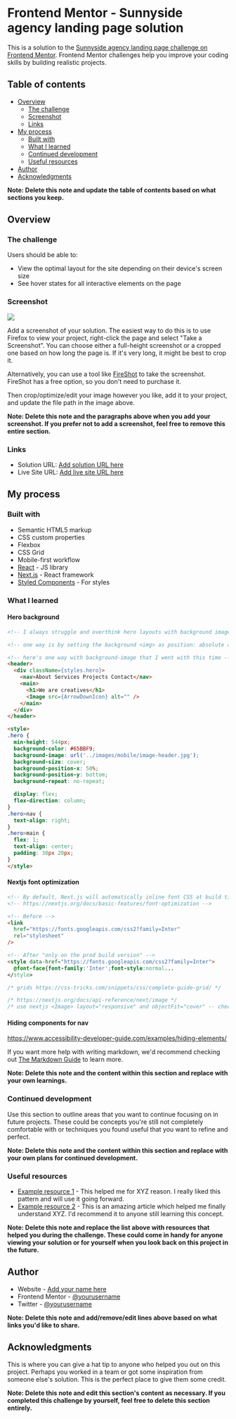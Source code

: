 # Frontend Mentor - Sunnyside agency landing page solution

This is a solution to the [Sunnyside agency landing page challenge on Frontend Mentor](https://www.frontendmentor.io/challenges/sunnyside-agency-landing-page-7yVs3B6ef). Frontend Mentor challenges help you improve your coding skills by building realistic projects.

## Table of contents

- [Overview](#overview)
  - [The challenge](#the-challenge)
  - [Screenshot](#screenshot)
  - [Links](#links)
- [My process](#my-process)
  - [Built with](#built-with)
  - [What I learned](#what-i-learned)
  - [Continued development](#continued-development)
  - [Useful resources](#useful-resources)
- [Author](#author)
- [Acknowledgments](#acknowledgments)

**Note: Delete this note and update the table of contents based on what sections you keep.**

## Overview

### The challenge

Users should be able to:

- View the optimal layout for the site depending on their device's screen size
- See hover states for all interactive elements on the page

### Screenshot

![](./screenshot.jpg)

Add a screenshot of your solution. The easiest way to do this is to use Firefox to view your project, right-click the page and select "Take a Screenshot". You can choose either a full-height screenshot or a cropped one based on how long the page is. If it's very long, it might be best to crop it.

Alternatively, you can use a tool like [FireShot](https://getfireshot.com/) to take the screenshot. FireShot has a free option, so you don't need to purchase it.

Then crop/optimize/edit your image however you like, add it to your project, and update the file path in the image above.

**Note: Delete this note and the paragraphs above when you add your screenshot. If you prefer not to add a screenshot, feel free to remove this entire section.**

### Links

- Solution URL: [Add solution URL here](https://your-solution-url.com)
- Live Site URL: [Add live site URL here](https://your-live-site-url.com)

## My process

### Built with

- Semantic HTML5 markup
- CSS custom properties
- Flexbox
- CSS Grid
- Mobile-first workflow
- [React](https://reactjs.org/) - JS library
- [Next.js](https://nextjs.org/) - React framework
- [Styled Components](https://styled-components.com/) - For styles

### What I learned

#### Hero background

```html
<!-- I always struggle and overthink hero layouts with background images under overlay text -->

<!-- one way is by setting the background <img> as position: absolute and the content as siblings -- which could not make it work to my liking -->

<!-- here's one way with background-image that I went with this time -->
<header>
  <div className={styles.hero}>
    <nav>About Services Projects Contact</nav>
    <main>
      <h1>We are creatives</h1>
      <Image src={ArrowDownIcon} alt="" />
    </main>
  </div>
</header>

<style>
.hero {
  min-height: 544px;
  background-color: #65BBF9;
  background-image: url('../images/mobile/image-header.jpg');
  background-size: cover;
  background-position-x: 50%;
  background-position-y: bottom;
  background-repeat: no-repeat;

  display: flex;
  flex-direction: column;
}
.hero>nav {
  text-align: right;
}
.hero>main {
  flex: 1;
  text-align: center;
  padding: 30px 20px;
}
</style>
```

#### Nextjs font optimization

```html
<!-- By default, Next.js will automatically inline font CSS at build time, eliminating an extra round trip to fetch font declarations. This results in improvements to First Contentful Paint (FCP) and Largest Contentful Paint (LCP). -->
<!-- https://nextjs.org/docs/basic-features/font-optimization -->

<!-- Before -->
<link
  href="https://fonts.googleapis.com/css2?family=Inter"
  rel="stylesheet"
/>

<!-- After "only on the prod build version" -->
<style data-href="https://fonts.googleapis.com/css2?family=Inter">
  @font-face{font-family:'Inter';font-style:normal...
</style>
```

```css
/* grids https://css-tricks.com/snippets/css/complete-guide-grid/ */

/* https://nextjs.org/docs/api-reference/next/image */
/* use nextjs <Image> layout="responsive" and objectFit="cover" -- check out the other props */

```

#### Hiding components for nav

https://www.accessibility-developer-guide.com/examples/hiding-elements/

If you want more help with writing markdown, we'd recommend checking out [The Markdown Guide](https://www.markdownguide.org/) to learn more.

**Note: Delete this note and the content within this section and replace with your own learnings.**

### Continued development

Use this section to outline areas that you want to continue focusing on in future projects. These could be concepts you're still not completely comfortable with or techniques you found useful that you want to refine and perfect.

**Note: Delete this note and the content within this section and replace with your own plans for continued development.**

### Useful resources

- [Example resource 1](https://www.example.com) - This helped me for XYZ reason. I really liked this pattern and will use it going forward.
- [Example resource 2](https://www.example.com) - This is an amazing article which helped me finally understand XYZ. I'd recommend it to anyone still learning this concept.

**Note: Delete this note and replace the list above with resources that helped you during the challenge. These could come in handy for anyone viewing your solution or for yourself when you look back on this project in the future.**

## Author

- Website - [Add your name here](https://www.your-site.com)
- Frontend Mentor - [@yourusername](https://www.frontendmentor.io/profile/yourusername)
- Twitter - [@yourusername](https://www.twitter.com/yourusername)

**Note: Delete this note and add/remove/edit lines above based on what links you'd like to share.**

## Acknowledgments

This is where you can give a hat tip to anyone who helped you out on this project. Perhaps you worked in a team or got some inspiration from someone else's solution. This is the perfect place to give them some credit.

**Note: Delete this note and edit this section's content as necessary. If you completed this challenge by yourself, feel free to delete this section entirely.**
